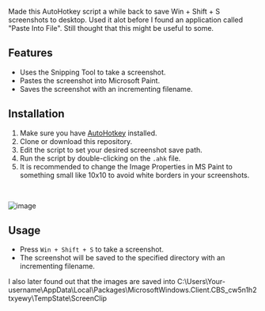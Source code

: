 Made this AutoHotkey script a while back to save Win + Shift + S screenshots to desktop. Used it alot before I found an application called "Paste Into File". Still thought that this might be useful to some.

## Features

- Uses the Snipping Tool to take a screenshot.
- Pastes the screenshot into Microsoft Paint.
- Saves the screenshot with an incrementing filename.

## Installation

1. Make sure you have [AutoHotkey](https://www.autohotkey.com/) installed.
2. Clone or download this repository.
3. Edit the script to set your desired screenshot save path.
4. Run the script by double-clicking on the `.ahk` file.
5. It is recommended to change the Image Properties in MS Paint to something small like 10x10 to avoid white borders in your screenshots.

<br>

![image](https://github.com/J8rgen/SaveScreenshot/assets/92487999/abe732a1-4f66-4269-8efa-9f7a1109ca35)

## Usage

- Press `Win + Shift + S` to take a screenshot.
- The screenshot will be saved to the specified directory with an incrementing filename.


I also later found out that the images are saved into C:\Users\Your-username\AppData\Local\Packages\MicrosoftWindows.Client.CBS_cw5n1h2txyewy\TempState\ScreenClip 


